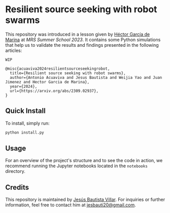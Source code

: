 # Resilient source seeking with robot swarms

This repository was introduced in a lesson given by [Héctor García de Marina](https://www.linkedin.com/in/hgdemarina/) at *MRS Summer School 2023*. It contains some Python simulations that help us to validate the results and findings presented in the following articles:

    WIP
    
    @misc{acuaviva2024resilientsourceseekingrobot,
      title={Resilient source seeking with robot swarms}, 
      author={Antonio Acuaviva and Jesus Bautista and Weijia Yao and Juan Jimenez and Hector Garcia de Marina},
      year={2024},
      url={https://arxiv.org/abs/2309.02937},
    }

## Quick Install

To install, simply run:

```bash
python install.py
```

## Usage

For an overview of the project's structure and to see the code in action, we recommend running the Jupyter notebooks located in the `notebooks` directory.

## Credits

This repository is maintained by [Jesús Bautista Villar](https://sites.google.com/view/jbautista-research). For inquiries or further information, feel free to contact him at <jesbauti20@gmail.com>.